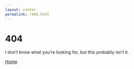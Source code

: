 ```yaml
---
layout: center
permalink: /404.html
---
```


# 404

I don’t know what you’re looking for, but this probably isn’t it.

<div class="mt3">
  <a href="$baseUrl$/" class="button button-blue button-big">Home</a>
</div>
